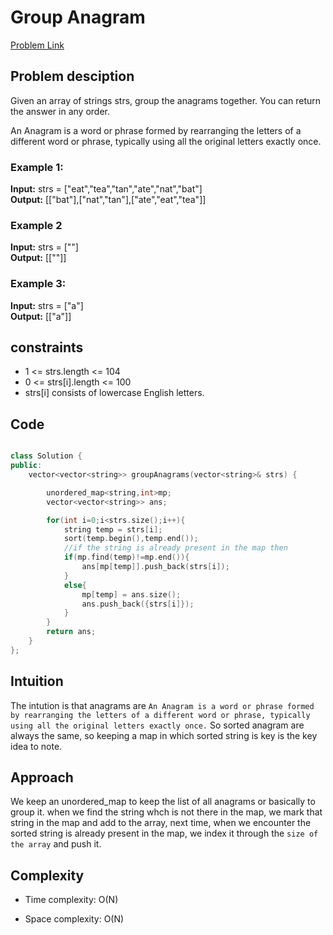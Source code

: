 # Group Anagram 
[Problem Link](https://leetcode.com/problems/group-anagrams/description/)

## Problem desciption 
Given an array of strings strs, group the anagrams together. You can return the answer in any order.

An Anagram is a word or phrase formed by rearranging the letters of a different word or phrase, typically using all the original letters exactly once.

### Example 1:

**Input:** strs = ["eat","tea","tan","ate","nat","bat"]<br>
**Output:** [["bat"],["nat","tan"],["ate","eat","tea"]]<br>

### Example 2

**Input:** strs = [""]<br>
**Output:** [[""]]<br>

### Example 3:

**Input:** strs = ["a"]<br>
**Output:** [["a"]]<br>



## constraints
* 1 <= strs.length <= 104
* 0 <= strs[i].length <= 100
* strs[i] consists of lowercase English letters.

## Code
```cpp

class Solution {
public:
    vector<vector<string>> groupAnagrams(vector<string>& strs) {

        unordered_map<string,int>mp;
        vector<vector<string>> ans;

        for(int i=0;i<strs.size();i++){
            string temp = strs[i];
            sort(temp.begin(),temp.end());
            //if the string is already present in the map then 
            if(mp.find(temp)!=mp.end()){
                ans[mp[temp]].push_back(strs[i]);
            }
            else{
                mp[temp] = ans.size();
                ans.push_back({strs[i]});
            }
        }
        return ans;
    }
};

```

## Intuition
The intution is that anagrams are ```An Anagram is a word or phrase formed by rearranging the letters of a different word or phrase, typically using all the original letters exactly once.``` So sorted anagram are always the same, so keeping a map in which sorted string is key is the key idea to note. 

## Approach

We keep an unordered_map to keep the list of all anagrams or basically to group it. when we find the string whch is not there in the map, we mark that string in the map and add to the array, next time, when we encounter the sorted string is already present in the map, we index it through the ``` size of the array ``` and push it.


## Complexity
- Time complexity: O(N)


- Space complexity: O(N)
